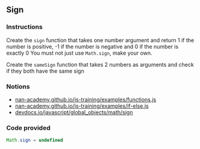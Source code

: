 ## Sign

### Instructions

Create the `sign` function that takes one number argument
and return 1 if the number is positive, -1 if the number is negative
and 0 if the number is exactly 0
You must not just use `Math.sign`, make your own.

Create the `sameSign` function that takes 2 numbers as arguments and check
if they both have the same sign


### Notions

- [nan-academy.github.io/js-training/examples/functions.js](https://nan-academy.github.io/js-training/examples/functions.js)
- [nan-academy.github.io/js-training/examples/if-else.js](https://nan-academy.github.io/js-training/examples/if-else.js)
- [devdocs.io/javascript/global_objects/math/sign](https://devdocs.io/javascript/global_objects/math/sign)


### Code provided
```js
Math.sign = undefined
```
